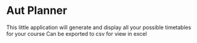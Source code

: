 # Aut Planner
This little application will generate and display all your possible timetables for your course
Can be exported to csv for view in excel
